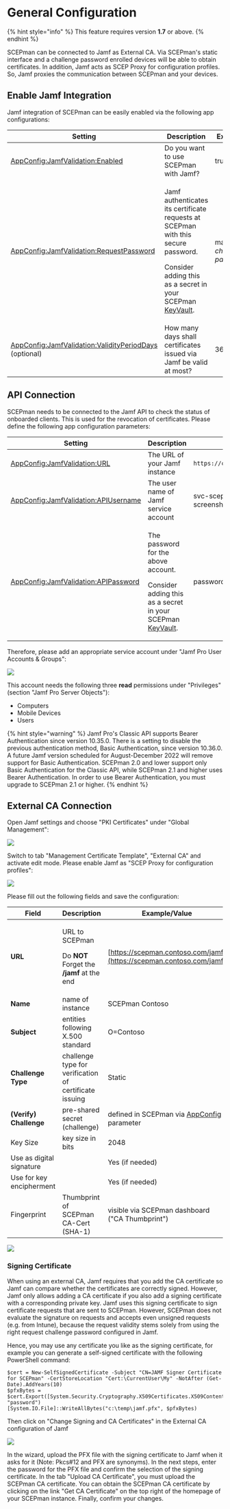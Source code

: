# General Configuration

{% hint style="info" %}
This feature requires version **1.7** or above.
{% endhint %}

SCEPman can be connected to Jamf as External CA. Via SCEPman's static interface and a challenge password enrolled devices will be able to obtain certificates. In addition, Jamf acts as SCEP Proxy for configuration profiles. So, Jamf proxies the communication between SCEPman and your devices.

## Enable Jamf Integration

Jamf integration of SCEPman can be easily enabled via the following app configurations:

| Setting                                                                                                                                                                    | Description                                                                                                                                                                                                                                                         | Example                     |
| -------------------------------------------------------------------------------------------------------------------------------------------------------------------------- | ------------------------------------------------------------------------------------------------------------------------------------------------------------------------------------------------------------------------------------------------------------------- | --------------------------- |
| [AppConfig:JamfValidation:Enabled](../../advanced-configuration/application-settings/jamf-validation.md#appconfig-jamfvalidation-enabled)                                  | Do you want to use SCEPman with Jamf?                                                                                                                                                                                                                               | true                        |
| [AppConfig:JamfValidation:RequestPassword](../../advanced-configuration/application-settings/jamf-validation.md#appconfig-jamfvalidation-requestpassword)                  | <p>Jamf authenticates its certificate requests at SCEPman with this secure password. </p><p>Consider adding this as a secret in your SCEPman <a href="../../advanced-configuration/application-settings/#secure-configuration-in-azure-key-vault">KeyVault</a>.</p> | max _32 character password_ |
| [AppConfig:JamfValidation:ValidityPeriodDays](../../advanced-configuration/application-settings/jamf-validation.md#appconfig-jamfvalidation-validityperioddays) (optional) | How many days shall certificates issued via Jamf be valid at most?                                                                                                                                                                                                  | 365                         |

## API Connection

SCEPman needs to be connected to the Jamf API to check the status of onboarded clients. This is used for the revocation of certificates. Please define the following app configuration parameters:

| Setting                                                                                                                                           | Description                                                                                                                                                                                                           | Example                         |
| ------------------------------------------------------------------------------------------------------------------------------------------------- | --------------------------------------------------------------------------------------------------------------------------------------------------------------------------------------------------------------------- | ------------------------------- |
| [AppConfig:JamfValidation:URL](../../advanced-configuration/application-settings/jamf-validation.md#appconfig-jamfvalidation-url)                 | The URL of your Jamf instance                                                                                                                                                                                         | `https://contoso.jamfcloud.com` |
| [AppConfig:JamfValidation:APIUsername](../../advanced-configuration/application-settings/jamf-validation.md#appconfig-jamfvalidation-apiusername) | The user name of Jamf service account                                                                                                                                                                                 | svc-scepman (see screenshot)    |
| [AppConfig:JamfValidation:APIPassword](../../advanced-configuration/application-settings/jamf-validation.md#appconfig-jamfvalidation-apipassword) | <p>The password for the above account. </p><p>Consider adding this as a secret in your SCEPman <a href="../../advanced-configuration/application-settings/#secure-configuration-in-azure-key-vault">KeyVault</a>.</p> | password123 (see screenshot)    |

Therefore, please add an appropriate service account under "Jamf Pro User Accounts & Groups":

![](<../../.gitbook/assets/image (33).png>)

This account needs the following three **read** permissions under "Privileges" (section "Jamf Pro Server Objects"):

* Computers
* Mobile Devices
* Users

{% hint style="warning" %}
Jamf Pro's Classic API supports Bearer Authentication since version 10.35.0. There is a setting to disable the previous authentication method, Basic Authentication, since version 10.36.0. A future Jamf version scheduled for August-December 2022 will remove support for Basic Authentication. SCEPman 2.0 and lower support only Basic Authentication for the Classic API, while SCEPman 2.1 and higher uses Bearer Authentication. In order to use Bearer Authentication, you must upgrade to SCEPman 2.1 or higher.
{% endhint %}

## External CA Connection

Open Jamf settings and choose "PKI Certificates" under "Global Management":

![](<../../.gitbook/assets/image (23).png>)

Switch to tab "Management Certificate Template", "External CA" and activate edit mode. Please enable Jamf as "SCEP Proxy for configuration profiles":

![](<../../.gitbook/assets/image (26).png>)

Please fill out the following fields and save the configuration:

| Field                    | Description                                                                                      | Example/Value                                                                                                                                               |
| ------------------------ | ------------------------------------------------------------------------------------------------ | ----------------------------------------------------------------------------------------------------------------------------------------------------------- |
| **URL**                  | <p>URL to SCEPman</p><p>Do <strong>NOT</strong> Forget the <strong>/jamf</strong> at the end</p> | [https://scepman.contoso.com/jamf](https://scepman.contoso.com/jamf)                                                                                        |
| **Name**                 | name of instance                                                                                 | SCEPman Contoso                                                                                                                                             |
| **Subject**              | entities following X.500 standard                                                                | O=Contoso                                                                                                                                                   |
| **Challenge Type**       | challenge type for verification of certificate issuing                                           | Static                                                                                                                                                      |
| **(Verify) Challenge**   | pre-shared secret (challenge)                                                                    | defined in SCEPman via [AppConfig](../../advanced-configuration/application-settings/jamf-validation.md#appconfig-jamfvalidation-requestpassword) parameter |
| Key Size                 | key size in bits                                                                                 | 2048                                                                                                                                                        |
| Use as digital signature |                                                                                                  | Yes (if needed)                                                                                                                                             |
| Use for key encipherment |                                                                                                  | Yes (if needed)                                                                                                                                             |
| Fingerprint              | Thumbprint of SCEPman CA-Cert (SHA-1)                                                            | visible via SCEPman dashboard ("CA Thumbprint")                                                                                                             |

![](<../../.gitbook/assets/2021-10-21 20\_37\_05-Edit PKI Certificates PKI Certificates\_ and 1 more page - Work - Microsoft​ Edge.png>)

### Signing Certificate

When using an external CA, Jamf requires that you add the CA certificate so Jamf can compare whether the certificates are correctly signed. However, Jamf only allows adding a CA certificate if you also add a signing certificate with a corresponding private key. Jamf uses this signing certificate to sign certificate requests that are sent to SCEPman. However, SCEPman does not evaluate the signature on requests and accepts even unsigned requests (e.g. from Intune), because the request validity stems solely from using the right request challenge password configured in Jamf.

Hence, you may use any certificate you like as the signing certificate, for example you can generate a self-signed certificate with the following PowerShell command:

```
$cert = New-SelfSignedCertificate -Subject "CN=JAMF Signer Certificate for SCEPman" -CertStoreLocation "Cert:\CurrentUser\My" -NotAfter (Get-Date).AddYears(10)
$pfxBytes = $cert.Export([System.Security.Cryptography.X509Certificates.X509ContentType]::Pfx, "password")
[System.IO.File]::WriteAllBytes("c:\temp\jamf.pfx", $pfxBytes)
```

Then click on "Change Signing and CA Certificates" in the External CA configuration of Jamf

![](../../.gitbook/assets/jamfsigningcertificate.png)

In the wizard, upload the PFX file with the signing certificate to Jamf when it asks for it (Note: Pkcs#12 and PFX are synonyms). In the next steps, enter the password for the PFX file and confirm the selection of the signing certificate. In the tab "Upload CA Certificate", you must upload the SCEPman CA certificate. You can obtain the SCEPman CA certificate by clicking on the link "Get CA Certificate" on the top right of the homepage of your SCEPman instance. Finally, confirm your changes.
